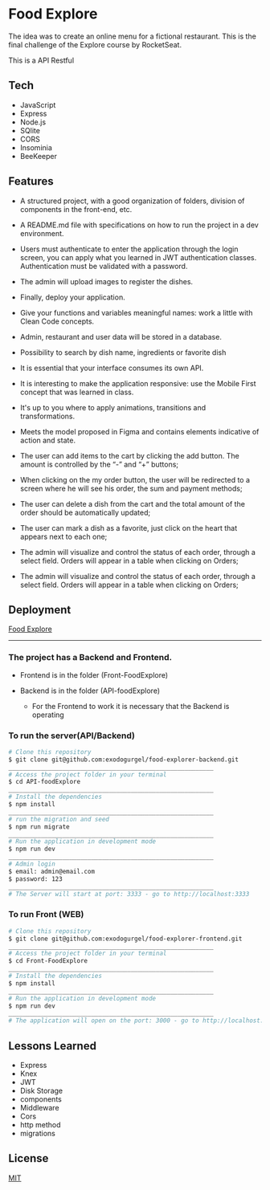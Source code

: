 
# Food Explore

The idea was to create an online menu for a fictional restaurant. This is the final challenge of the Explore course by RocketSeat.

This is a API Restful

## Tech 

- JavaScript
- Express
- Node.js
- SQlite
- CORS
- Insominia
- BeeKeeper


## Features


- A structured project, with a good organization of folders, division of components in the front-end, etc.

- A README.md file with specifications on how to run the project in a dev environment.

- Users must authenticate to enter the application through the login screen, you can apply what you learned in JWT authentication classes. Authentication must be validated with a password.

- The admin will upload images to register the dishes.

- Finally, deploy your application.

- Give your functions and variables meaningful names: work a little with Clean Code concepts.

- Admin, restaurant and user data will be stored in a database.

- Possibility to search by dish name, ingredients or favorite dish

- It is essential that your interface consumes its own API.

- It is interesting to make the application responsive: use the Mobile First concept that was learned in class.

- It's up to you where to apply animations, transitions and transformations.

- Meets the model proposed in Figma and contains elements indicative of action and state.

- The user can add items to the cart by clicking the add button. The amount is controlled by the “-” and “+” buttons;

- When clicking on the my order button, the user will be redirected to a screen where he will see his order, the sum and payment methods;

- The user can delete a dish from the cart and the total amount of the order should be automatically updated;

- The user can mark a dish as a favorite, just click on the heart that appears next to each one;

- The admin will visualize and control the status of each order, through a select field. Orders will appear in a table when clicking on Orders;

- The admin will visualize and control the status of each order, through a select field. Orders will appear in a table when clicking on Orders;
## Deployment

[Food Explore](rocketfooodexplore.netlify.app)

---

### The project has a Backend and Frontend.

- Frontend is in the folder (Front-FoodExplore)
- Backend is in the folder (API-foodExplore)

   - For the Frontend to work it is necessary that the Backend is operating


 ### To run the server(API/Backend)

```bash
# Clone this repository
$ git clone git@github.com:exodogurgel/food-explorer-backend.git
_________________________________________________________
# Access the project folder in your terminal
$ cd API-foodExplore 
_________________________________________________________
# Install the dependencies
$ npm install
_________________________________________________________
# run the migration and seed
$ npm run migrate
_________________________________________________________
# Run the application in development mode
$ npm run dev
_________________________________________________________
# Admin login
$ email: admin@email.com
$ password: 123
_________________________________________________________
# The Server will start at port: 3333 - go to http://localhost:3333
```

 ### To run Front (WEB)

```bash
# Clone this repository
$ git clone git@github.com:exodogurgel/food-explorer-frontend.git
_________________________________________________________
# Access the project folder in your terminal
$ cd Front-FoodExplore
_________________________________________________________
# Install the dependencies
$ npm install
_________________________________________________________
# Run the application in development mode
$ npm run dev
_________________________________________________________
# The application will open on the port: 3000 - go to http://localhost:3000
```


## Lessons Learned

- Express
- Knex
- JWT
- Disk Storage
- components
- Middleware
- Cors
- http method
- migrations
## License

[MIT](https://choosealicense.com/licenses/mit/)

